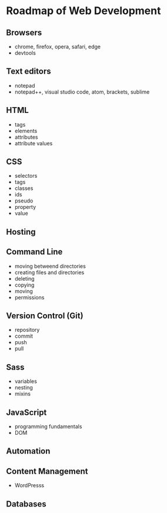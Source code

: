 # Roadmap of Web Development

## Browsers

- chrome, firefox, opera, safari, edge
- devtools

## Text editors

- notepad
- notepad++, visual studio code, atom, brackets, sublime

## HTML

- tags
- elements
- attributes
- attribute values

## CSS

- selectors
 - tags
 - classes
 - ids
 - pseudo
- property
- value

## Hosting

## Command Line

- moving betweend directories
- creating files and directories
- deleting
- copying
- moving
- permissions

## Version Control (Git)

- repository
- commit
- push
- pull

## Sass

- variables
- nesting
- mixins

## JavaScript

- programming fundamentals
- DOM

## Automation

## Content Management

- WordPresss

## Databases
